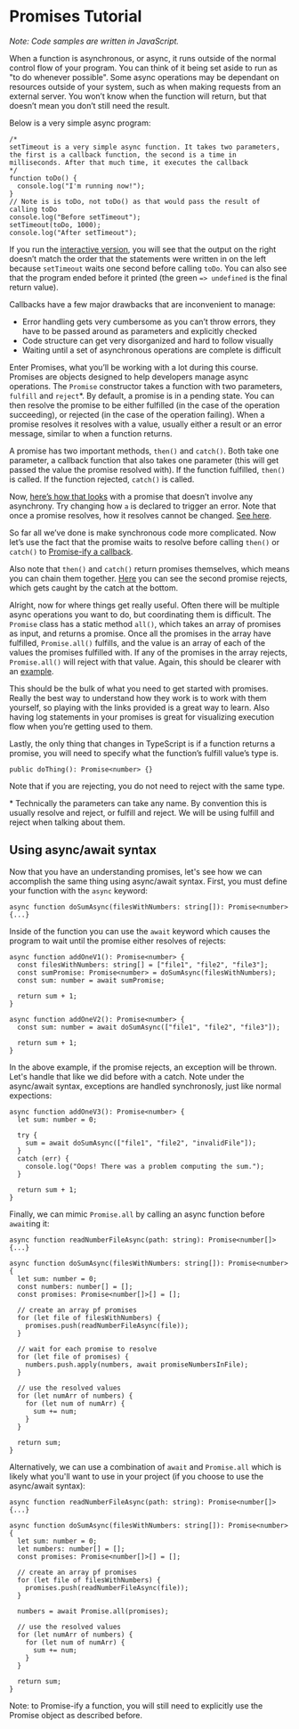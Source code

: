 # Promises Tutorial

<!-- Adapted from https://docs.google.com/document/d/e/2PACX-1vTCJJ5hV2L5xBNRP4K6EL7D8Ai-2m4KWzgmRu_Z4DzSI-U-V-IhbrpDhZPrLzPdq6l4n101iCQDOT4J/pub -->

_Note: Code samples are written in JavaScript._

When a function is asynchronous, or async, it runs outside of the normal control flow of your program. You can think of it being set aside to run as "to do whenever possible". Some async operations may be dependant on resources outside of your system, such as when making requests from an external server. You won’t know when the function will return, but that doesn’t mean you don’t still need the result.

Below is a very simple async program:
```JS
/*
setTimeout is a very simple async function. It takes two parameters, the first is a callback function, the second is a time in milliseconds. After that much time, it executes the callback
*/
function toDo() {
  console.log("I'm running now!");
}
// Note is is toDo, not toDo() as that would pass the result of calling toDo
console.log("Before setTimeout");
setTimeout(toDo, 1000);
console.log("After setTimeout");
```

If you run the [interactive version](https://repl.it/@lucasz/Simple-async), you will see that the output on the right doesn’t match the order that the statements were written in on the left because `setTimeout` waits one second before calling `toDo`. You can also see that the program ended before it printed (the green `=> undefined` is the final return value).

Callbacks have a few major drawbacks that are inconvenient to manage:
  - Error handling gets very cumbersome as you can’t throw errors, they have to be passed around as parameters and explicitly checked
  - Code structure can get very disorganized and hard to follow visually
  - Waiting until a set of asynchronous operations are complete is difficult

Enter Promises, what you’ll be working with a lot during this course. Promises are objects designed to help developers manage async operations. The `Promise` constructor takes a function with two parameters, `fulfill` and `reject`\*. By default, a promise is in a pending state. You can then resolve the promise to be either fulfilled (in the case of the operation succeeding), or rejected (in the case of the operation failing). When a promise resolves it resolves with a value, usually either a result or an error message, similar to when a function returns.

A promise has two important methods, `then()` and `catch()`. Both take one parameter, a callback function that also takes one parameter (this will get passed the value the promise resolved with). If the function fulfilled, `then()` is called. If the function rejected, `catch()` is called.

Now, [here’s how that looks](https://repl.it/@lucasz/Synchronous-Promise) with a promise that doesn’t involve any asynchrony. Try changing how `a` is declared to trigger an error. Note that once a promise resolves, how it resolves cannot be changed. [See here](https://repl.it/@lucasz/Resolving-locks).

So far all we’ve done is make synchronous code more complicated. Now let’s use the fact that the promise waits to resolve before calling `then()` or `catch()` to [Promise-ify a callback](https://repl.it/@lucasz/Promise-ify).

Also note that `then()` and `catch()` return promises themselves, which means you can chain them together. [Here](https://repl.it/@lucasz/Chaining-with-error) you can see the second promise rejects, which gets caught by the catch at the bottom.

Alright, now for where things get really useful. Often there will be multiple async operations you want to do, but coordinating them is difficult. The `Promise` class has a static method `all()`, which takes an array of promises as input, and returns a promise. Once all the promises in the array have fulfilled, `Promise.all()` fulfills, and the value is an array of each of the values the promises fulfilled with. If any of the promises in the array rejects, `Promise.all()` will reject with that value. Again, this should be clearer with an [example](https://repl.it/@lucasz/Actual-Promiseall).

This should be the bulk of what you need to get started with promises. Really the best way to understand how they work is to work with them yourself, so playing with the links provided is a great way to learn. Also having log statements in your promises is great for visualizing execution flow when you’re getting used to them.

Lastly, the only thing that changes in TypeScript is if a function returns a promise, you will need to specify what the function’s fulfill value’s type is.
```TS
public doThing(): Promise<number> {}
```
Note that if you are rejecting, you do not need to reject with the same type.

\* Technically the parameters can take any name. By convention this is usually resolve and reject, or fulfill and reject. We will be using fulfill and reject when talking about them.

## Using async/await syntax
Now that you have an understanding promises, let's see how we can accomplish the same thing using async/await syntax. First, you must define your function with the `async` keyword:

```TS
async function doSumAsync(filesWithNumbers: string[]): Promise<number> {...}
```

Inside of the function you can use the `await` keyword which causes the program to wait until the promise either resolves of rejects:
```TS
async function addOneV1(): Promise<number> {
  const filesWithNumbers: string[] = ["file1", "file2", "file3"];
  const sumPromise: Promise<number> = doSumAsync(filesWithNumbers);
  const sum: number = await sumPromise;

  return sum + 1;
}

async function addOneV2(): Promise<number> {
  const sum: number = await doSumAsync(["file1", "file2", "file3"]);
  
  return sum + 1;
}
```

In the above example, if the promise rejects, an exception will be thrown. Let's handle that like we did before with a catch. Note under the async/await syntax, exceptions are handled synchronosly, just like normal expections:
```TS
async function addOneV3(): Promise<number> {
  let sum: number = 0;

  try {
    sum = await doSumAsync(["file1", "file2", "invalidFile"]);
  } 
  catch (err) {
    console.log("Oops! There was a problem computing the sum.");
  }

  return sum + 1;
}
```

Finally, we can mimic `Promise.all` by calling an async function before `await`ing it:

```TS
async function readNumberFileAsync(path: string): Promise<number[]> {...}

async function doSumAsync(filesWithNumbers: string[]): Promise<number> {
  let sum: number = 0;
  const numbers: number[] = [];
  const promises: Promise<number[]>[] = [];
  
  // create an array pf promises
  for (let file of filesWithNumbers) {
    promises.push(readNumberFileAsync(file));
  }

  // wait for each promise to resolve
  for (let file of promises) {
    numbers.push.apply(numbers, await promiseNumbersInFile);
  }

  // use the resolved values
  for (let numArr of numbers) {
    for (let num of numArr) {
      sum += num;
    }
  }
  
  return sum;
} 
```

Alternatively, we can use a combination of `await` and `Promise.all` which is likely what you'll want to use in your project (if you choose to use the async/await syntax):
```TS
async function readNumberFileAsync(path: string): Promise<number[]> {...}

async function doSumAsync(filesWithNumbers: string[]): Promise<number> {
  let sum: number = 0;
  let numbers: number[] = [];
  const promises: Promise<number[]>[] = [];
  
  // create an array pf promises
  for (let file of filesWithNumbers) {
    promises.push(readNumberFileAsync(file));
  }

  numbers = await Promise.all(promises);

  // use the resolved values
  for (let numArr of numbers) {
    for (let num of numArr) {
      sum += num;
    }
  }

  return sum;
}
```

Note: to Promise-ify a function, you will still need to explicitly use the Promise object as described before.